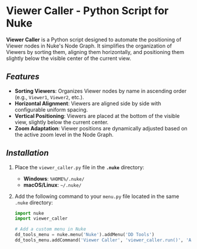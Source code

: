 # Viewer Caller - Python Script for Nuke

**Viewer Caller** is a Python script designed to automate the positioning of Viewer nodes in Nuke's Node Graph. It simplifies the organization of Viewers by sorting them, aligning them horizontally, and positioning them slightly below the visible center of the current view.

## ***Features***

- **Sorting Viewers**: Organizes Viewer nodes by name in ascending order (e.g., `Viewer1`, `Viewer2`, etc.).
- **Horizontal Alignment**: Viewers are aligned side by side with configurable uniform spacing.
- **Vertical Positioning**: Viewers are placed at the bottom of the visible view, slightly below the current center.
- **Zoom Adaptation**: Viewer positions are dynamically adjusted based on the active zoom level in the Node Graph.

## ***Installation***

1. Place the `viewer_caller.py` file in the **`.nuke`** directory:
   - **Windows**: `%HOME%/.nuke/`
   - **macOS/Linux**: `~/.nuke/`

2. Add the following command to your `menu.py` file located in the same `.nuke` directory:

   ```python
   import nuke
   import viewer_caller

   # Add a custom menu in Nuke
   dd_tools_menu = nuke.menu('Nuke').addMenu('DD Tools')
   dd_tools_menu.addCommand('Viewer Caller', 'viewer_caller.run()', 'Alt+W')
